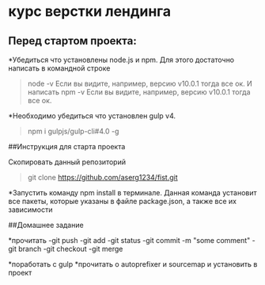 # курс верстки лендинга

## Перед стартом проекта:

*Убедиться что установлены node.js и npm. Для этого достаточно написать в командной строке
> node -v
Если вы видите, например, версию v10.0.1 тогда все ок. И написать
> npm -v
Если вы видите, например, версию v10.0.1 тогда все ок.

*Необходимо убедиться что установлен gulp v4. 
> npm i gulpjs/gulp-cli#4.0 -g

##Инструкция для старта проекта

Скопировать данный репозиторий

>git clone https://github.com/aserg1234/fist.git

*Запустить команду npm install в терминале. Данная команда установит все пакеты, которые указаны
в файле package.json, а также все их зависимости


##Домашнее задание

*прочитать
-git push
-git add
-git status
-git commit -m "some comment"
-git branch
-git checkout
-git merge

*поработать с gulp
*прочитать о autoprefixer и sourcemap и установить в проект









